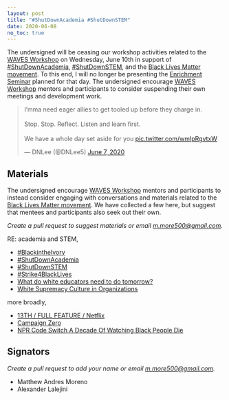 ```yaml
---
layout: post
title: "#ShutDownAcademia #ShutDownSTEM"
date: 2020-06-08
no_toc: true
---
```


The undersigned will be ceasing our workshop activities related to the [WAVES Workshop](https://github.com/mmore500/waves) on Wednesday, June 10th in support of [#ShutDownAcademia](https://twitter.com/hashtag/ShutDownAcademia), [#ShutDownSTEM](https://twitter.com/hashtag/ShutDownSTEM), and the [Black Lives Matter movement](https://blacklivesmatter.com/).
To this end, I will no longer be presenting the [Enrichment Seminar](https://mmore500.com/waves/discussion/week2.html) planned for that day.
The undersigned encourage [WAVES Workshop](https://github.com/mmore500/waves) mentors and participants to consider suspending their own meetings and development work.

<blockquote class="twitter-tweet"><p lang="en" dir="ltr">I’mma need eager allies to get tooled up before they charge in.<br><br>Stop. Stop. Reflect. Listen and learn first. <br><br>We have a whole day set aside for you <a href="https://t.co/wmIpRgvtxW">pic.twitter.com/wmIpRgvtxW</a></p>&mdash; DNLee (@DNLee5) <a href="https://twitter.com/DNLee5/status/1269465652802326528?ref_src=twsrc%5Etfw">June 7, 2020</a></blockquote> <script async src="https://platform.twitter.com/widgets.js" charset="utf-8"></script>

## Materials

The undersigned encourage [WAVES Workshop](https://github.com/mmore500/waves) mentors and participants to instead consider engaging with conversations and materials related to the [Black Lives Matter movement](https://blacklivesmatter.com/).
We have collected a few here, but suggest that mentees and participants also seek out their own.

*Create a pull request to suggest materials or email [m.more500@gmail.com](mailto:m.more500@gmail.com).*

RE: academia and STEM,
* [#BlackintheIvory](https://twitter.com/hashtag/BlackintheIvory)
* [#ShutDownAcademia](https://twitter.com/hashtag/ShutDownAcademia)
* [#ShutDownSTEM](https://twitter.com/hashtag/ShutDownSTEM)
* [#Strike4BlackLives](https://twitter.com/hashtag/Strike4BlackLives)
* [What do white educators need to do tomorrow?](https://threadreaderapp.com/thread/1267333391604527104.html)
* [White Supremacy Culture in Organizations](https://www.thc.texas.gov/public/upload/preserve/museums/files/White_Supremacy_Culture.pdf)

more broadly,
* [13TH / FULL FEATURE / Netflix](https://www.youtube.com/watch?v=krfcq5pF8u8)
* [Campaign Zero](https://www.joincampaignzero.org/)
* [NPR Code Switch A Decade Of Watching Black People Die](https://www.npr.org/2020/05/29/865261916/a-decade-of-watching-black-people-die)

## Signators

*Create a pull request to add your name or email [m.more500@gmail.com](mailto:m.more500@gmail.com).*

* Matthew Andres Moreno
* Alexander Lalejini
